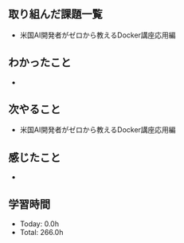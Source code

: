 ## 取り組んだ課題一覧
- 米国AI開発者がゼロから教えるDocker講座応用編
## わかったこと
- 
## 次やること
- 米国AI開発者がゼロから教えるDocker講座応用編
## 感じたこと
- 
## 学習時間
- Today: 0.0h
- Total: 266.0h
